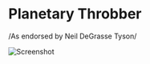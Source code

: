 # Planetary Throbber
/As endorsed by Neil DeGrasse Tyson/

![Screenshot](https://github.com/MagnusJMJ/APME/blob/master/miniex3/planetaryThrobber.png)
